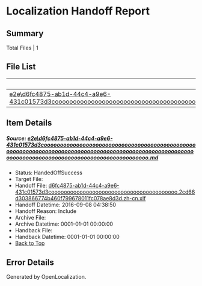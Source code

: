 # <a name='report-top'></a> Localization Handoff Report

## Summary
 Total Files | 1

## File List
 Source File | Status | Details 
 ----------- | ------ | ------- 
 [e2e\d6fc4875-ab1d-44c4-a9e6-431c01573d3cooooooooooooooooooooooooooooooooooooooooooooooooooooooooooooooooooooooooooooooooooooooooooooooooooooooooooooooooooooooooooooooooooooooooooooooooooooo.md](https://github.com/OpenLocalizationTestOrg/ol-test0/blob/673b0b2db743147454efe2992dde42b26498f8ab/e2e/d6fc4875-ab1d-44c4-a9e6-431c01573d3cooooooooooooooooooooooooooooooooooooooooooooooooooooooooooooooooooooooooooooooooooooooooooooooooooooooooooooooooooooooooooooooooooooooooooooooooooooo.md) | HandedOffSuccess | [Details](#795b1ad1af7c16bf640ecf5610f7dc4a4a873a972)

## Item Details
##### <a name='795b1ad1af7c16bf640ecf5610f7dc4a4a873a972'></a> Source: [e2e\d6fc4875-ab1d-44c4-a9e6-431c01573d3cooooooooooooooooooooooooooooooooooooooooooooooooooooooooooooooooooooooooooooooooooooooooooooooooooooooooooooooooooooooooooooooooooooooooooooooooooooo.md](https://github.com/OpenLocalizationTestOrg/ol-test0/blob/673b0b2db743147454efe2992dde42b26498f8ab/e2e/d6fc4875-ab1d-44c4-a9e6-431c01573d3cooooooooooooooooooooooooooooooooooooooooooooooooooooooooooooooooooooooooooooooooooooooooooooooooooooooooooooooooooooooooooooooooooooooooooooooooooooo.md)
* Status: HandedOffSuccess
* Target File: 
* Handoff File: [d6fc4875-ab1d-44c4-a9e6-431c01573d3coooooooooooooooooooooooooooooooooooooooo.2cd66d303866774b460f799678011fc078ae8d3d.zh-cn.xlf](https://github.com/OpenLocalizationTestOrg/ol-test0-handoff/blob/f7d111dea5fa6e09cab5998f748e0d71b2c3f7e1/ol-handoff/OpenLocalizationTestOrg/ol-test0-zhcn/ci/ht/d6fc4875-ab1d-44c4-a9e6-431c01573d3coooooooooooooooooooooooooooooooooooooooo.2cd66d303866774b460f799678011fc078ae8d3d.zh-cn.xlf)
* Handoff Datetime: 2016-09-08 04:38:50
* Handoff Reason: Include
* Archive File: 
* Archive Datetime: 0001-01-01 00:00:00
* Handback File: 
* Handback Datetime: 0001-01-01 00:00:00
* [Back to Top](#report-top)


## Error Details

Generated by OpenLocalization.

